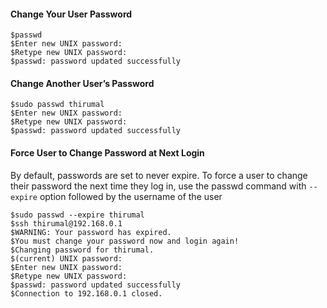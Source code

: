 #### Change Your User Password
    $passwd
    $Enter new UNIX password:
    $Retype new UNIX password:
    $passwd: password updated successfully
#### Change Another User’s Password
    $sudo passwd thirumal
    $Enter new UNIX password:
    $Retype new UNIX password:
    $passwd: password updated successfully
#### Force User to Change Password at Next Login 
By default, passwords are set to never expire. To force a user to change their password the next time they log in, use the passwd command with `--expire` option followed by the username of the user
   
    $sudo passwd --expire thirumal
    $ssh thirumal@192.168.0.1
    $WARNING: Your password has expired.
    $You must change your password now and login again!
    $Changing password for thirumal.
    $(current) UNIX password:
    $Enter new UNIX password:
    $Retype new UNIX password:
    $passwd: password updated successfully
    $Connection to 192.168.0.1 closed.